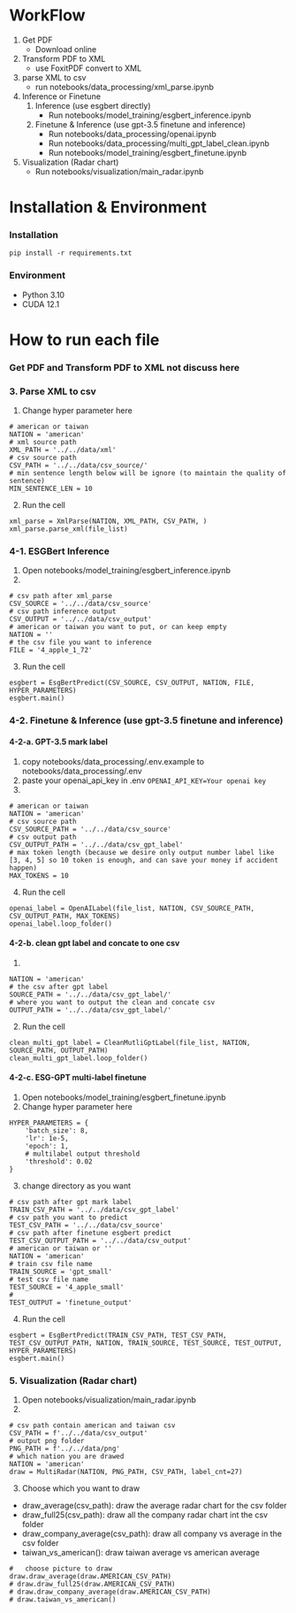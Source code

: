 # WorkFlow

1. Get PDF
   - Download online
2. Transform PDF to XML
   - use FoxitPDF convert to XML
3. parse XML to csv
   - run notebooks/data_processing/xml_parse.ipynb
4. Inference or Finetune
   1. Inference (use esgbert directly)
      - Run notebooks/model_training/esgbert_inference.ipynb
   2. Finetune & Inference (use gpt-3.5 finetune and inference)
      - Run notebooks/data_processing/openai.ipynb
      - Run notebooks/data_processing/multi_gpt_label_clean.ipynb
      - Run notebooks/model_training/esgbert_finetune.ipynb
5. Visualization (Radar chart)
   - Run notebooks/visualization/main_radar.ipynb

# Installation & Environment

### Installation

`pip install -r requirements.txt`

### Environment

- Python 3.10
- CUDA 12.1

# How to run each file

### Get PDF and Transform PDF to XML not discuss here

### 3. Parse XML to csv

1. Change hyper parameter here

```
# american or taiwan
NATION = 'american'
# xml source path
XML_PATH = '../../data/xml'
# csv source path
CSV_PATH = '../../data/csv_source/'
# min sentence length below will be ignore (to maintain the quality of sentence)
MIN_SENTENCE_LEN = 10
```

2. Run the cell

```
xml_parse = XmlParse(NATION, XML_PATH, CSV_PATH, )
xml_parse.parse_xml(file_list)
```

### 4-1. ESGBert Inference

1. Open notebooks/model_training/esgbert_inference.ipynb
2.

```
# csv path after xml_parse
CSV_SOURCE = '../../data/csv_source'
# csv path inference output
CSV_OUTPUT = '../../data/csv_output'
# american or taiwan you want to put, or can keep empty
NATION = ''
# the csv file you want to inference
FILE = '4_apple_1_72'
```

3. Run the cell

```
esgbert = EsgBertPredict(CSV_SOURCE, CSV_OUTPUT, NATION, FILE, HYPER_PARAMETERS)
esgbert.main()
```

### 4-2. Finetune & Inference (use gpt-3.5 finetune and inference)

#### 4-2-a. GPT-3.5 mark label

1. copy notebooks/data_processing/.env.example to notebooks/data_processing/.env
2. paste your openai_api_key in .env
   `OPENAI_API_KEY=Your openai key`
3.

```
# american or taiwan
NATION = 'american'
# csv source path
CSV_SOURCE_PATH = '../../data/csv_source'
# csv output path
CSV_OUTPUT_PATH = '../../data/csv_gpt_label'
# max token length (because we desire only output number label like [3, 4, 5] so 10 token is enough, and can save your money if accident happen)
MAX_TOKENS = 10
```

4. Run the cell

```
openai_label = OpenAILabel(file_list, NATION, CSV_SOURCE_PATH, CSV_OUTPUT_PATH, MAX_TOKENS)
openai_label.loop_folder()
```

#### 4-2-b. clean gpt label and concate to one csv

1.

```
NATION = 'american'
# the csv after gpt label
SOURCE_PATH = '../../data/csv_gpt_label/'
# where you want to output the clean and concate csv
OUTPUT_PATH = '../../data/csv_gpt_label/'
```

2. Run the cell

```
clean_multi_gpt_label = CleanMutliGptLabel(file_list, NATION, SOURCE_PATH, OUTPUT_PATH)
clean_multi_gpt_label.loop_folder()
```

#### 4-2-c. ESG-GPT multi-label finetune

1. Open notebooks/model_training/esgbert_finetune.ipynb
2. Change hyper parameter here

```
HYPER_PARAMETERS = {
    'batch_size': 8,
    'lr': 1e-5,
    'epoch': 1,
    # multilabel output threshold
    'threshold': 0.02
}
```

3. change directory as you want

```
# csv path after gpt mark label
TRAIN_CSV_PATH = '../../data/csv_gpt_label'
# csv path you want to predict
TEST_CSV_PATH = '../../data/csv_source'
# csv path after finetune esgbert predict
TEST_CSV_OUTPUT_PATH = '../../data/csv_output'
# american or taiwan or ''
NATION = 'american'
# train csv file name
TRAIN_SOURCE = 'gpt_small'
# test csv file name
TEST_SOURCE = '4_apple_small'
#
TEST_OUTPUT = 'finetune_output'
```

4. Run the cell

```
esgbert = EsgBertPredict(TRAIN_CSV_PATH, TEST_CSV_PATH, TEST_CSV_OUTPUT_PATH, NATION, TRAIN_SOURCE, TEST_SOURCE, TEST_OUTPUT, HYPER_PARAMETERS)
esgbert.main()
```

### 5. Visualization (Radar chart)

1. Open notebooks/visualization/main_radar.ipynb
2.

```
# csv path contain american and taiwan csv
CSV_PATH = f'../../data/csv_output'
# output png folder
PNG_PATH = f'../../data/png'
# which nation you are drawed
NATION = 'american'
draw = MultiRadar(NATION, PNG_PATH, CSV_PATH, label_cnt=27)
```

3. Choose which you want to draw

- draw_average(csv_path): draw the average radar chart for the csv folder
- draw_full25(csv_path): draw all the company radar chart int the csv folder
- draw_company_average(csv_path): draw all company vs average in the csv folder
- taiwan_vs_american(): draw taiwan average vs american average

```
#   choose picture to draw
draw.draw_average(draw.AMERICAN_CSV_PATH)
# draw.draw_full25(draw.AMERICAN_CSV_PATH)
# draw.draw_company_average(draw.AMERICAN_CSV_PATH)
# draw.taiwan_vs_american()
```
